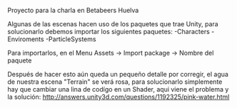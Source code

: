 Proyecto para la charla en Betabeers Huelva

Algunas de las escenas hacen uso de los paquetes que trae Unity, para solucionarlo debemos importar los siguientes paquetes:
	-Characters
	-Enviroments
	-ParticleSystems

Para importarlos, en el Menu Assets -> Import package -> Nombre del paquete

Después de hacer esto aún queda un pequeño detalle por corregir, el agua de nuestra escena "Terrain" se verá rosa, para solucionarlo simplemente hay que cambiar una lina de codígo en un Shader, aqui viene el problema y la solución:
	http://answers.unity3d.com/questions/1192325/pink-water.html


